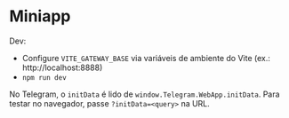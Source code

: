 # Miniapp

Dev:

- Configure `VITE_GATEWAY_BASE` via variáveis de ambiente do Vite (ex.: http://localhost:8888)
- `npm run dev`

No Telegram, o `initData` é lido de `window.Telegram.WebApp.initData`. Para testar no navegador, passe `?initData=<query>` na URL.
